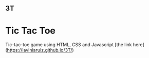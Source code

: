 ## 3T
# Tic Tac Toe
Tic-tac-toe game using HTML, CSS and Javascript
[the link here] (https://laviniaruiz.github.io/3T/)
